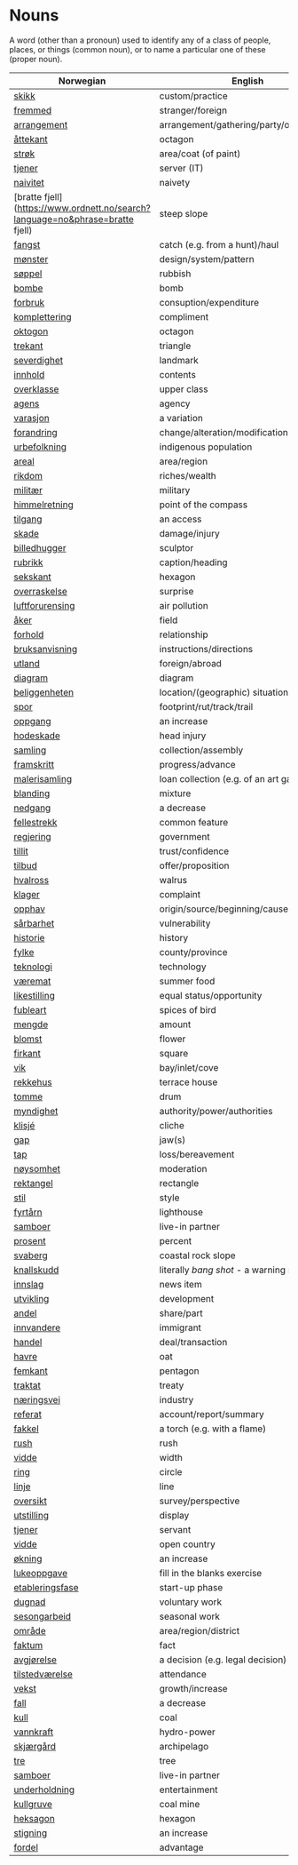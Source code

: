 # Nouns

A word (other than a pronoun) used to identify any of a class of people, places, or things (common noun), or to name a particular one of these (proper noun).

| Norwegian | English | Gender |
| --- | --- | --- |
| [skikk](https://www.ordnett.no/search?language=no&phrase=skikk) | custom/practice | m |
| [fremmed](https://www.ordnett.no/search?language=no&phrase=fremmed) | stranger/foreign | m |
| [arrangement](https://www.ordnett.no/search?language=no&phrase=arrangement) | arrangement/gathering/party/organisation | i |
| [åttekant](https://www.ordnett.no/search?language=no&phrase=åttekant) | octagon | m |
| [strøk](https://www.ordnett.no/search?language=no&phrase=strøk) | area/coat (of paint) | i |
| [tjener](https://www.ordnett.no/search?language=no&phrase=tjener) | server (IT) | m |
| [naivitet](https://www.ordnett.no/search?language=no&phrase=naivitet) | naivety | m |
| [bratte fjell](https://www.ordnett.no/search?language=no&phrase=bratte fjell) | steep slope | m |
| [fangst](https://www.ordnett.no/search?language=no&phrase=fangst) | catch (e.g. from a hunt)/haul | m |
| [mønster](https://www.ordnett.no/search?language=no&phrase=mønster) | design/system/pattern | i |
| [søppel](https://www.ordnett.no/search?language=no&phrase=søppel) | rubbish | i |
| [bombe](https://www.ordnett.no/search?language=no&phrase=bombe) | bomb | m |
| [forbruk](https://www.ordnett.no/search?language=no&phrase=forbruk) | consuption/expenditure | i |
| [komplettering](https://www.ordnett.no/search?language=no&phrase=komplettering) | compliment | m |
| [oktogon](https://www.ordnett.no/search?language=no&phrase=oktogon) | octagon | m |
| [trekant](https://www.ordnett.no/search?language=no&phrase=trekant) | triangle | m |
| [severdighet](https://www.ordnett.no/search?language=no&phrase=severdighet) | landmark | m |
| [innhold](https://www.ordnett.no/search?language=no&phrase=innhold) | contents | i |
| [overklasse](https://www.ordnett.no/search?language=no&phrase=overklasse) | upper class | m |
| [agens](https://www.ordnett.no/search?language=no&phrase=agens) | agency | m |
| [varasjon](https://www.ordnett.no/search?language=no&phrase=varasjon) | a variation | m |
| [forandring](https://www.ordnett.no/search?language=no&phrase=forandring) | change/alteration/modification | m |
| [urbefolkning](https://www.ordnett.no/search?language=no&phrase=urbefolkning) | indigenous population | m |
| [areal](https://www.ordnett.no/search?language=no&phrase=areal) | area/region | i |
| [rikdom](https://www.ordnett.no/search?language=no&phrase=rikdom) | riches/wealth | m |
| [militær](https://www.ordnett.no/search?language=no&phrase=militær) | military | m |
| [himmelretning](https://www.ordnett.no/search?language=no&phrase=himmelretning) | point of the compass | m |
| [tilgang](https://www.ordnett.no/search?language=no&phrase=tilgang) | an access | i |
| [skade](https://www.ordnett.no/search?language=no&phrase=skade) | damage/injury | m |
| [billedhugger](https://www.ordnett.no/search?language=no&phrase=billedhugger) | sculptor | m |
| [rubrikk](https://www.ordnett.no/search?language=no&phrase=rubrikk) | caption/heading | m |
| [sekskant](https://www.ordnett.no/search?language=no&phrase=sekskant) | hexagon | m |
| [overraskelse](https://www.ordnett.no/search?language=no&phrase=overraskelse) | surprise | m |
| [luftforurensing](https://www.ordnett.no/search?language=no&phrase=luftforurensing) | air pollution | m |
| [åker](https://www.ordnett.no/search?language=no&phrase=åker) | field | m |
| [forhold](https://www.ordnett.no/search?language=no&phrase=forhold) | relationship | i |
| [bruksanvisning](https://www.ordnett.no/search?language=no&phrase=bruksanvisning) | instructions/directions | m |
| [utland](https://www.ordnett.no/search?language=no&phrase=utland) | foreign/abroad | m |
| [diagram](https://www.ordnett.no/search?language=no&phrase=diagram) | diagram | i |
| [beliggenheten](https://www.ordnett.no/search?language=no&phrase=beliggenheten) | location/(geographic) situation | m/f |
| [spor](https://www.ordnett.no/search?language=no&phrase=spor) | footprint/rut/track/trail | i |
| [oppgang](https://www.ordnett.no/search?language=no&phrase=oppgang) | an increase | m |
| [hodeskade](https://www.ordnett.no/search?language=no&phrase=hodeskade) | head injury | m |
| [samling](https://www.ordnett.no/search?language=no&phrase=samling) | collection/assembly | m |
| [framskritt](https://www.ordnett.no/search?language=no&phrase=framskritt) | progress/advance | i |
| [malerisamling](https://www.ordnett.no/search?language=no&phrase=malerisamling) | loan collection (e.g. of an art gallery) | m |
| [blanding](https://www.ordnett.no/search?language=no&phrase=blanding) | mixture | m |
| [nedgang](https://www.ordnett.no/search?language=no&phrase=nedgang) | a decrease | m |
| [fellestrekk](https://www.ordnett.no/search?language=no&phrase=fellestrekk) | common feature | i |
| [regjering](https://www.ordnett.no/search?language=no&phrase=regjering) | government | m |
| [tillit](https://www.ordnett.no/search?language=no&phrase=tillit) | trust/confidence | m |
| [tilbud](https://www.ordnett.no/search?language=no&phrase=tilbud) | offer/proposition | i |
| [hvalross](https://www.ordnett.no/search?language=no&phrase=hvalross) | walrus | m |
| [klager](https://www.ordnett.no/search?language=no&phrase=klager) | complaint | m |
| [opphav](https://www.ordnett.no/search?language=no&phrase=opphav) | origin/source/beginning/cause | i |
| [sårbarhet](https://www.ordnett.no/search?language=no&phrase=sårbarhet) | vulnerability | m |
| [historie](https://www.ordnett.no/search?language=no&phrase=historie) | history | m/f |
| [fylke](https://www.ordnett.no/search?language=no&phrase=fylke) | county/province | i |
| [teknologi](https://www.ordnett.no/search?language=no&phrase=teknologi) | technology | m |
| [væremat](https://www.ordnett.no/search?language=no&phrase=væremat) | summer food | m |
| [likestilling](https://www.ordnett.no/search?language=no&phrase=likestilling) | equal status/opportunity | m |
| [fubleart](https://www.ordnett.no/search?language=no&phrase=fubleart) | spices of bird | m/f |
| [mengde](https://www.ordnett.no/search?language=no&phrase=mengde) | amount | m |
| [blomst](https://www.ordnett.no/search?language=no&phrase=blomst) | flower | m |
| [firkant](https://www.ordnett.no/search?language=no&phrase=firkant) | square | m |
| [vik](https://www.ordnett.no/search?language=no&phrase=vik) | bay/inlet/cove | m |
| [rekkehus](https://www.ordnett.no/search?language=no&phrase=rekkehus) | terrace house | i |
| [tomme](https://www.ordnett.no/search?language=no&phrase=tomme) | drum | m |
| [myndighet](https://www.ordnett.no/search?language=no&phrase=myndighet) | authority/power/authorities | m |
| [klisjé](https://www.ordnett.no/search?language=no&phrase=klisjé) | cliche | m |
| [gap](https://www.ordnett.no/search?language=no&phrase=gap) | jaw(s) | m |
| [tap](https://www.ordnett.no/search?language=no&phrase=tap) | loss/bereavement | i |
| [nøysomhet](https://www.ordnett.no/search?language=no&phrase=nøysomhet) | moderation | m |
| [rektangel](https://www.ordnett.no/search?language=no&phrase=rektangel) | rectangle | i |
| [stil](https://www.ordnett.no/search?language=no&phrase=stil) | style | m |
| [fyrtårn](https://www.ordnett.no/search?language=no&phrase=fyrtårn) | lighthouse | i |
| [samboer](https://www.ordnett.no/search?language=no&phrase=samboer) | live-in partner | m |
| [prosent](https://www.ordnett.no/search?language=no&phrase=prosent) | percent | m |
| [svaberg](https://www.ordnett.no/search?language=no&phrase=svaberg) | coastal rock slope | i |
| [knallskudd](https://www.ordnett.no/search?language=no&phrase=knallskudd) | literally _bang shot_ - a warning shot gun | i |
| [innslag](https://www.ordnett.no/search?language=no&phrase=innslag) | news item | i |
| [utvikling](https://www.ordnett.no/search?language=no&phrase=utvikling) | development | m |
| [andel](https://www.ordnett.no/search?language=no&phrase=andel) | share/part | m |
| [innvandere](https://www.ordnett.no/search?language=no&phrase=innvandere) | immigrant | m |
| [handel](https://www.ordnett.no/search?language=no&phrase=handel) | deal/transaction | m |
| [havre](https://www.ordnett.no/search?language=no&phrase=havre) | oat | m |
| [femkant](https://www.ordnett.no/search?language=no&phrase=femkant) | pentagon | m |
| [traktat](https://www.ordnett.no/search?language=no&phrase=traktat) | treaty | m |
| [næringsvei](https://www.ordnett.no/search?language=no&phrase=næringsvei) | industry | m |
| [referat](https://www.ordnett.no/search?language=no&phrase=referat) | account/report/summary | i |
| [fakkel](https://www.ordnett.no/search?language=no&phrase=fakkel) | a torch (e.g. with a flame) | m |
| [rush](https://www.ordnett.no/search?language=no&phrase=rush) | rush | i |
| [vidde](https://www.ordnett.no/search?language=no&phrase=vidde) | width | m/f |
| [ring](https://www.ordnett.no/search?language=no&phrase=ring) | circle | m |
| [linje](https://www.ordnett.no/search?language=no&phrase=linje) | line | m |
| [oversikt](https://www.ordnett.no/search?language=no&phrase=oversikt) | survey/perspective | m |
| [utstilling](https://www.ordnett.no/search?language=no&phrase=utstilling) | display | m |
| [tjener](https://www.ordnett.no/search?language=no&phrase=tjener) | servant | m |
| [vidde](https://www.ordnett.no/search?language=no&phrase=vidde) | open country | m |
| [økning](https://www.ordnett.no/search?language=no&phrase=økning) | an increase | m |
| [lukeoppgave](https://www.ordnett.no/search?language=no&phrase=lukeoppgave) | fill in the blanks exercise | m |
| [etableringsfase](https://www.ordnett.no/search?language=no&phrase=etableringsfase) | start-up phase | m |
| [dugnad](https://www.ordnett.no/search?language=no&phrase=dugnad) | voluntary work | m |
| [sesongarbeid](https://www.ordnett.no/search?language=no&phrase=sesongarbeid) | seasonal work | i |
| [område](https://www.ordnett.no/search?language=no&phrase=område) | area/region/district | i |
| [faktum](https://www.ordnett.no/search?language=no&phrase=faktum) | fact | i |
| [avgjørelse](https://www.ordnett.no/search?language=no&phrase=avgjørelse) | a decision (e.g. legal decision) | m |
| [tilstedværelse](https://www.ordnett.no/search?language=no&phrase=tilstedværelse) | attendance | i |
| [vekst](https://www.ordnett.no/search?language=no&phrase=vekst) | growth/increase | m |
| [fall](https://www.ordnett.no/search?language=no&phrase=fall) | a decrease | i |
| [kull](https://www.ordnett.no/search?language=no&phrase=kull) | coal | i |
| [vannkraft](https://www.ordnett.no/search?language=no&phrase=vannkraft) | hydro-power | m |
| [skjærgård](https://www.ordnett.no/search?language=no&phrase=skjærgård) | archipelago | m |
| [tre](https://www.ordnett.no/search?language=no&phrase=tre) | tree | i |
| [samboer](https://www.ordnett.no/search?language=no&phrase=samboer) | live-in partner | m |
| [underholdning](https://www.ordnett.no/search?language=no&phrase=underholdning) | entertainment | m |
| [kullgruve](https://www.ordnett.no/search?language=no&phrase=kullgruve) | coal mine | m |
| [heksagon](https://www.ordnett.no/search?language=no&phrase=heksagon) | hexagon | m |
| [stigning](https://www.ordnett.no/search?language=no&phrase=stigning) | an increase | m |
| [fordel](https://www.ordnett.no/search?language=no&phrase=fordel) | advantage | m |


